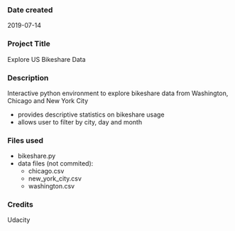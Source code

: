 ### Date created
2019-07-14

### Project Title
Explore US Bikeshare Data

### Description
Interactive python environment to explore bikeshare data from Washington, Chicago and New York City

* provides descriptive statistics on bikeshare usage
* allows user to filter by city, day and month

### Files used
* bikeshare.py
* data files (not commited):
    * chicago.csv
    * new_york_city.csv
    * washington.csv

### Credits
Udacity
